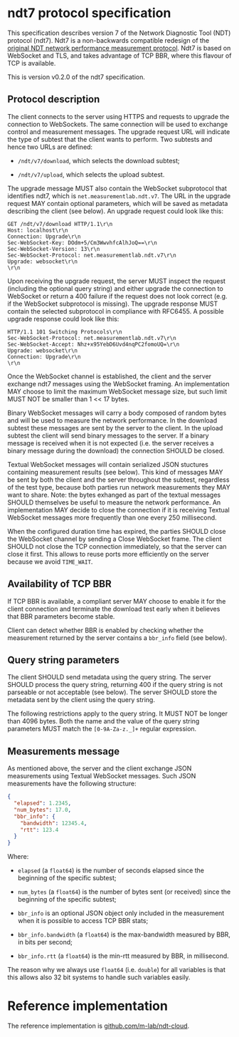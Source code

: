 # ndt7 protocol specification

This specification describes version 7 of the Network Diagnostic
Tool (NDT) protocol (ndt7). Ndt7 is a non-backwards compatible
redesign of the [original NDT network performance measurement
protocol](https://github.com/ndt-project/ndt). Ndt7 is based on
WebSocket and TLS, and takes advantage of TCP BBR, where this
flavour of TCP is available.

This is version v0.2.0 of the ndt7 specification.

## Protocol description

The client connects to the server using HTTPS and requests to upgrade the
connection to WebSockets. The same connection will be used to exchange
control and measurement messages. The upgrade request URL will indicate
the type of subtest that the client wants to perform. Two subtests and
hence two URLs are defined:

- `/ndt/v7/download`, which selects the download subtest;

- `/ndt/v7/upload`, which selects the upload subtest.

The upgrade message MUST also contain the WebSocket subprotocol that
identifies ndt7, which is `net.measurementlab.ndt.v7`. The URL in the
upgrade request MAY contain optional parameters, which will be saved
as metadata describing the client (see below).  An upgrade request
could look like this:

```
GET /ndt/v7/download HTTP/1.1\r\n
Host: localhost\r\n
Connection: Upgrade\r\n
Sec-WebSocket-Key: DOdm+5/Cm3WwvhfcAlhJoQ==\r\n
Sec-WebSocket-Version: 13\r\n
Sec-WebSocket-Protocol: net.measurementlab.ndt.v7\r\n
Upgrade: websocket\r\n
\r\n
```

Upon receiving the upgrade request, the server MUST inspect the
request (including the optional query string) and either upgrade
the connection to WebSocket or return a 400 failure if the
request does not look correct (e.g. if the WebSocket subprotocol
is missing). The upgrade response MUST contain the selected
subprotocol in compliance with RFC6455. A possible upgrade response
could look like this:

```
HTTP/1.1 101 Switching Protocols\r\n
Sec-WebSocket-Protocol: net.measurementlab.ndt.v7\r\n
Sec-WebSocket-Accept: Nhz+x95YebD6Uvd4nqPC2fomoUQ=\r\n
Upgrade: websocket\r\n
Connection: Upgrade\r\n
\r\n
```

Once the WebSocket channel is established, the client and the server
exchange ndt7 messages using the WebSocket framing. An implementation MAY
choose to limit the maximum WebSocket message size, but such limit MUST
NOT be smaller than 1 << 17 bytes.

Binary WebSocket messages will carry a body composed of random bytes and
will be used to measure the network performance. In the download subtest
these messages are sent by the server to the client. In the upload
subtest the client will send binary messages to the server. If a binary
message is received when it is not expected (i.e. the server receives
a binary message during the download) the connection SHOULD be closed.

Textual WebSocket messages will contain serialized JSON stuctures
containing measurement results (see below). This kind of messages
MAY be sent by both the client and the server throughout the subtest,
regardless of the test type, because both parties run network
measurements they MAY want to share. Note: the bytes exhanged as
part of the textual messages SHOULD themselves be useful to measure
the network performance. An implementation MAY decide to close the
connection if it is receiving Textual WebSocket messages more frequently
than one every 250 millisecond.

When the configured duration time has expired, the parties SHOULD close
the WebSocket channel by sending a Close WebSocket frame. The client
SHOULD not close the TCP connection immediately, so that the server can
close it first. This allows to reuse ports more efficiently on the
server because we avoid `TIME_WAIT`.

## Availability of TCP BBR

If TCP BBR is available, a compliant server MAY choose to enable it
for the client connection and terminate the download test early when
it believes that BBR parameters become stable.

Client can detect whether BBR is enabled by checking whether the measurement
returned by the server contains a `bbr_info` field (see below).

## Query string parameters

The client SHOULD send metadata using the query string. The server
SHOULD process the query string, returning 400 if the query string is
not parseable or not acceptable (see below). The server SHOULD store
the metadata sent by the client using the query string.

The following restrictions apply to the query string. It MUST NOT be
longer than 4096 bytes. Both the name and the value of the query string
parameters MUST match the `[0-9A-Za-z._]+` regular expression.

## Measurements message

As mentioned above, the server and the client exchange JSON measurements
using Textual WebSocket messages. Such JSON measurements have the following
structure:

```json
{
  "elapsed": 1.2345,
  "num_bytes": 17.0,
  "bbr_info": {
    "bandwidth": 12345.4,
    "rtt": 123.4
  }
}
```

Where:

- `elapsed` (a `float64`) is the number of seconds elapsed since the beginning
  of the specific subtest;

- `num_bytes` (a `float64`) is the number of bytes sent (or received) since the
  beginning of the specific subtest;

- `bbr_info` is an optional JSON object only included in the measurement
  when it is possible to access TCP BBR stats;

- `bbr_info.bandwidth` (a `float64`) is the max-bandwidth measured by BBR, in
   bits per second;

- `bbr_info.rtt` (a `float64`) is the min-rtt measured by BBR, in millisecond.

The reason why we always use `float64` (i.e. `double`) for all variables is
that this allows also 32 bit systems to handle such variables easily.

# Reference implementation

The reference implementation is [github.com/m-lab/ndt-cloud](
https://github.com/m-lab/ndt-cloud).
